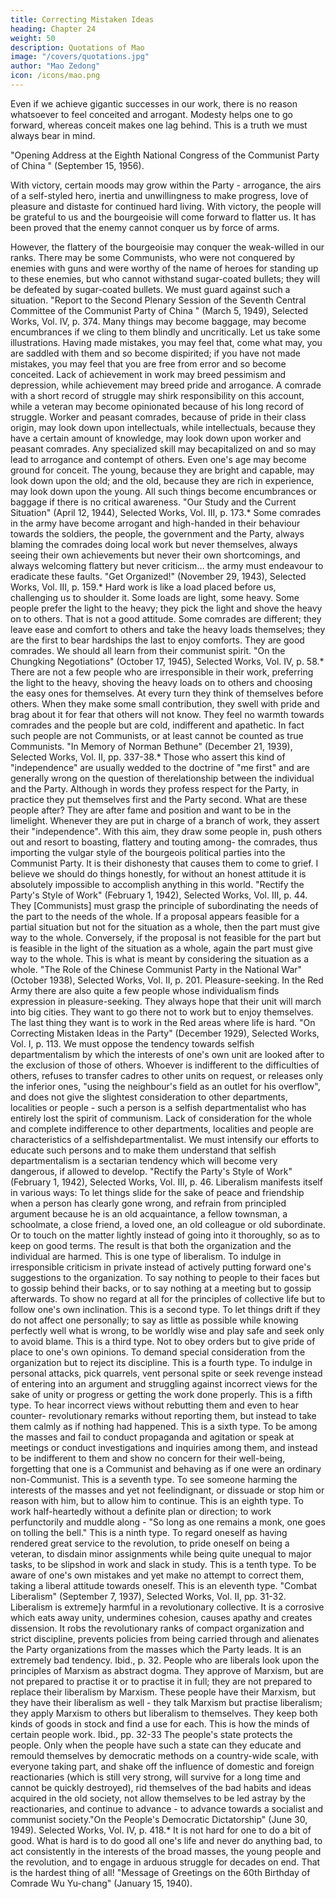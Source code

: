 ```yaml
---
title: Correcting Mistaken Ideas
heading: Chapter 24
weight: 50
description: Quotations of Mao
image: "/covers/quotations.jpg"
author: "Mao Zedong"
icon: /icons/mao.png
---
```



Even if we achieve gigantic successes in our work, there is no reason whatsoever to feel conceited and arrogant. Modesty helps one to go forward, whereas conceit makes one lag behind. This is a truth we must always bear in mind.

"Opening Address at the Eighth National Congress of the Communist Party of China "
(September 15, 1956).

With victory, certain moods may grow within the Party - arrogance, the airs of a self-styled hero, inertia and unwillingness to make progress, love of pleasure and distaste for continued hard living. With victory, the people will be grateful to us and the bourgeoisie will come forward to flatter us. It has been proved that the enemy cannot conquer us by force of arms. 

However, the flattery of the bourgeoisie may conquer the weak-willed in our ranks. There may be some Communists, who were not conquered by enemies with guns and were worthy of the name of heroes for standing up to these enemies,
but who cannot withstand sugar-coated bullets; they will be defeated by
sugar-coated bullets. We must guard against such a situation.
"Report to the Second Plenary Session of the Seventh Central Committee of the
Communist Party of China " (March 5, 1949), Selected Works, Vol. IV, p. 374.
Many things may become baggage, may become encumbrances if we cling to
them blindly and uncritically. Let us take some illustrations. Having made
mistakes, you may feel that, come what may, you are saddled with them and
so become dispirited; if you have not made mistakes, you may feel that you
are free from error and so become conceited. Lack of achievement in work
may breed pessimism and depression, while achievement may breed pride
and arrogance. A comrade with a short record of struggle may shirk
responsibility on this account, while a veteran may become opinionated
because of his long record of struggle. Worker and peasant comrades,
because of pride in their class origin, may look down upon intellectuals,
while intellectuals, because they have a certain amount of knowledge, may
look down upon worker and peasant comrades. Any specialized skill may becapitalized on and so may lead to arrogance and contempt of others. Even
one's age may become ground for conceit. The young, because they are bright
and capable, may look down upon the old; and the old, because they are rich
in experience, may look down upon the young. All such things become
encumbrances or baggage if there is no critical awareness.
"Our Study and the Current Situation" (April 12, 1944), Selected Works, Vol. III, p.
173.*
Some comrades in the army have become arrogant and high-handed in their
behaviour towards the soldiers, the people, the government and the Party,
always blaming the comrades doing local work but never themselves, always
seeing their own achievements but never their own shortcomings, and always
welcoming flattery but never criticism… the army must endeavour to
eradicate these faults.
"Get Organized!" (November 29, 1943), Selected Works, Vol. III, p. 159.*
Hard work is like a load placed before us, challenging us to shoulder it. Some
loads are light, some heavy. Some people prefer the light to the heavy; they
pick the light and shove the heavy on to others. That is not a good attitude.
Some comrades are different; they leave ease and comfort to others and take
the heavy loads themselves; they are the first to bear hardships the last to
enjoy comforts. They are good comrades. We should all learn from their
communist spirit.
"On the Chungking Negotiations" (October 17, 1945), Selected Works, Vol. IV, p.
58.*
There are not a few people who are irresponsible in their work, preferring the
light to the heavy, shoving the heavy loads on to others and choosing the easy
ones for themselves. At every turn they think of themselves before others.
When they make some small contribution, they swell with pride and brag
about it for fear that others will not know. They feel no warmth towards
comrades and the people but are cold, indifferent and apathetic. In fact such
people are not Communists, or at least cannot be counted as true
Communists.
"In Memory of Norman Bethune" (December 21, 1939), Selected Works, Vol. II, pp.
337-38.*
Those who assert this kind of "independence" are usually wedded to the
doctrine of "me first" and are generally wrong on the question of therelationship between the individual and the Party. Although in words they
profess respect for the Party, in practice they put themselves first and the
Party second. What are these people after? They are after fame and position
and want to be in the limelight. Whenever they are put in charge of a branch
of work, they assert their "independence". With this aim, they draw some
people in, push others out and resort to boasting, flattery and touting among-
the comrades, thus importing the vulgar style of the bourgeois political
parties into the Communist Party. It is their dishonesty that causes them to
come to grief. I believe we should do things honestly, for without an honest
attitude it is absolutely impossible to accomplish anything in this world.
"Rectify the Party's Style of Work" (February 1, 1942), Selected Works, Vol. III, p. 44.
They [Communists] must grasp the principle of subordinating the needs of
the part to the needs of the whole. If a proposal appears feasible for a partial
situation but not for the situation as a whole, then the part must give way to
the whole. Conversely, if the proposal is not feasible for the part but is
feasible in the light of the situation as a whole, again the part must give way
to the whole. This is what is meant by considering the situation as a whole.
"The Role of the Chinese Communist Party in the National War" (October 1938),
Selected Works, Vol. II, p. 201.
Pleasure-seeking. In the Red Army there are also quite a few people whose
individualism finds expression in pleasure-seeking. They always hope that
their unit will march into big cities. They want to go there not to work but to
enjoy themselves. The last thing they want is to work in the Red areas where
life is hard.
"On Correcting Mistaken Ideas in the Party" (December 1929), Selected Works, Vol. I,
p. 113.
We must oppose the tendency towards selfish departmentalism by which the
interests of one's own unit are looked after to the exclusion of those of others.
Whoever is indifferent to the difficulties of others, refuses to transfer cadres
to other units on request, or releases only the inferior ones, "using the
neighbour's field as an outlet for his overflow", and does not give the slightest
consideration to other departments, localities or people - such a person is a
selfish departmentalist who has entirely lost the spirit of communism. Lack
of consideration for the whole and complete indifference to other
departments, localities and people are characteristics of a selfishdepartmentalist. We must intensify our efforts to educate such persons and to
make them understand that selfish departmentalism is a sectarian tendency
which will become very dangerous, if allowed to develop.
"Rectify the Party's Style of Work" (February 1, 1942), Selected Works, Vol. III, p. 46.
Liberalism manifests itself in various ways:
To let things slide for the sake of peace and friendship when a person has
clearly gone wrong, and refrain from principled argument because he is an
old acquaintance, a fellow townsman, a schoolmate, a close friend, a loved
one, an old colleague or old subordinate. Or to touch on the matter lightly
instead of going into it thoroughly, so as to keep on good terms. The result is
that both the organization and the individual are harmed. This is one type of
liberalism.
To indulge in irresponsible criticism in private instead of actively putting
forward one's suggestions to the organization. To say nothing to people to
their faces but to gossip behind their backs, or to say nothing at a meeting but
to gossip afterwards. To show no regard at all for the principles of collective
life but to follow one's own inclination. This is a second type.
To let things drift if they do not affect one personally; to say as little as
possible while knowing perfectly well what is wrong, to be worldly wise and
play safe and seek only to avoid blame. This is a third type.
Not to obey orders but to give pride of place to one's own opinions. To
demand special consideration from the organization but to reject its
discipline. This is a fourth type.
To indulge in personal attacks, pick quarrels, vent personal spite or seek
revenge instead of entering into an argument and struggling against incorrect
views for the sake of unity or progress or getting the work done properly.
This is a fifth type.
To hear incorrect views without rebutting them and even to hear counter-
revolutionary remarks without reporting them, but instead to take them
calmly as if nothing had happened. This is a sixth type.
To be among the masses and fail to conduct propaganda and agitation or
speak at meetings or conduct investigations and inquiries among them, and
instead to be indifferent to them and show no concern for their well-being,
forgetting that one is a Communist and behaving as if one were an ordinary
non-Communist. This is a seventh type.
To see someone harming the interests of the masses and yet not feelindignant, or dissuade or stop him or reason with him, but to allow him to
continue. This is an eighth type.
To work half-heartedly without a definite plan or direction; to work
perfunctorily and muddle along - "So long as one remains a monk, one goes
on tolling the bell." This is a ninth type.
To regard oneself as having rendered great service to the revolution, to
pride oneself on being a veteran, to disdain minor assignments while being
quite unequal to major tasks, to be slipshod in work and slack in study. This
is a tenth type.
To be aware of one's own mistakes and yet make no attempt to correct
them, taking a liberal attitude towards oneself. This is an eleventh type.
"Combat Liberalism" (September 7, 1937), Selected Works, Vol. II, pp. 31-32.
Liberalism is extreme]y harmful in a revolutionary collective. It is a corrosive
which eats away unity, undermines cohesion, causes apathy and creates
dissension. It robs the revolutionary ranks of compact organization and strict
discipline, prevents policies from being carried through and alienates the
Party organizations from the masses which the Party leads. It is an extremely
bad tendency.
Ibid., p. 32.
People who are liberals look upon the principles of Marxism as abstract
dogma. They approve of Marxism, but are not prepared to practise it or to
practise it in full; they are not prepared to replace their liberalism by
Marxism. These people have their Marxism, but they have their liberalism as
well - they talk Marxism but practise liberalism; they apply Marxism to
others but liberalism to themselves. They keep both kinds of goods in stock
and find a use for each. This is how the minds of certain people work.
Ibid., pp. 32-33
The people's state protects the people. Only when the people have such a
state can they educate and remould themselves by democratic methods on a
country-wide scale, with everyone taking part, and shake off the influence of
domestic and foreign reactionaries (which is still very strong, will survive for
a long time and cannot be quickly destroyed), rid themselves of the bad
habits and ideas acquired in the old society, not allow themselves to be led
astray by the reactionaries, and continue to advance - to advance towards a
socialist and communist society."On the People's Democratic Dictatorship" (June 30, 1949). Selected Works, Vol. IV,
p. 418.*
It is not hard for one to do a bit of good. What is hard is to do good all one's
life and never do anything bad, to act consistently in the interests of the broad
masses, the young people and the revolution, and to engage in arduous
struggle for decades on end. That is the hardest thing of all!
"Message of Greetings on the 60th Birthday of Comrade Wu Yu-chang" (January 15,
1940).

